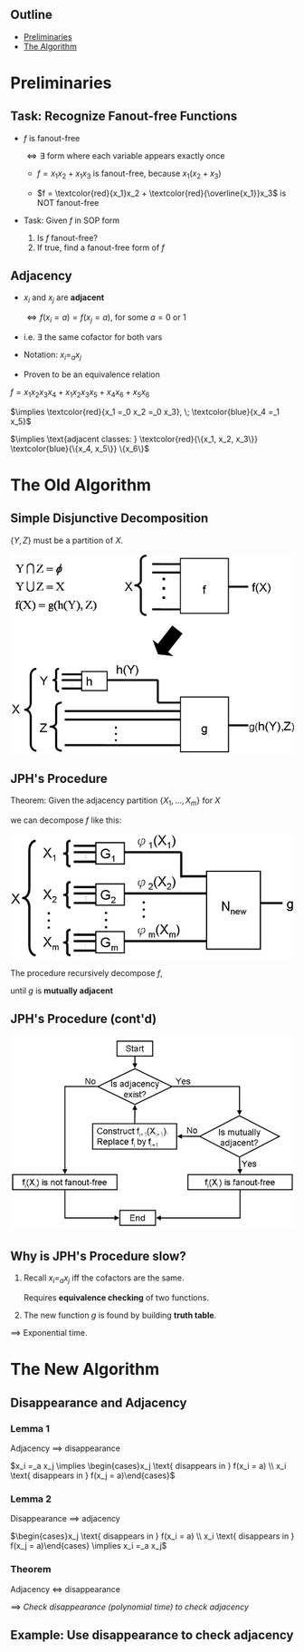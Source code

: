 ## Outline

- [Preliminaries](#preliminaries)
- [The Algorithm](#the-algorithm)


# Preliminaries

## Task: Recognize Fanout-free Functions

- $f$ is fanout-free

  $\Leftrightarrow\exists$ form where each variable appears exactly once

  - $f = x_1x_2 + x_1x_3$ is fanout-free, because $x_1(x_2 + x_3)$
  
  - $f = \textcolor{red}{x_1}x_2 + \textcolor{red}{\overline{x_1}}x_3$ is NOT fanout-free

- Task: Given $f$ in SOP form
  1. Is $f$ fanout-free?
  2. If true, find a fanout-free form of $f$

<!-- ## Unate function

- $f$ is **positive unate** in $x_i$

  $\Leftrightarrow f(x_i = \textcolor{red}{0}) = 1$ implies $f(x_i = \textcolor{red}{1}) = 1$

  - i.e. $x_i$ only need to appear as $\dots x_i \dots$ in $f$

- $f$ is **negative unate** in $x_i$

  $\Leftrightarrow f(x_i = \textcolor{red}{1}) = 1$ implies $f(x_i = \textcolor{red}{0}) = 1$

  - i.e. $x_i$ only need to appear as $\dots \overline{x_i} \dots$ in $f$

- $f(X)$ is **unate** if $f$ is pos / neg unate in all $x_i \in X$

- Fanout-free implies unate -->

## Adjacency

- $x_i$ and $x_j$ are **adjacent**

  $\Leftrightarrow f(x_i = a) = f(x_j = a)$, for some $a = 0$ or $1$

- i.e. $\exists$ the same cofactor for both vars
- Notation: $x_i =_a x_j$
- Proven to be an equivalence relation

$f = x_1x_2x_3x_4 + x_1x_2x_3x_5 + x_4x_6 + x_5x_6$

$\implies \textcolor{red}{x_1 =_0 x_2 =_0 x_3}, \; \textcolor{blue}{x_4 =_1 x_5}$

$\implies \text{adjacent classes: } \textcolor{red}{\{x_1, x_2, x_3\}} \textcolor{blue}{\{x_4, x_5\}} \{x_6\}$


# The Old Algorithm

## Simple Disjunctive Decomposition

$\{Y, Z\}$ must be a partition of $X$.

![Simple Disjunctive Decomposition](./resources/sdd.png)

## JPH's Procedure

Theorem: Given the adjacency partition $\{X_1, \dots, X_m\}$ for $X$

we can decompose $f$ like this:

![Decomp. with Adjacency Relation](./resources/adj-decomp.png)

The procedure recursively decompose $f$,

until $g$ is **mutually adjacent**

## JPH's Procedure (cont'd)

![JPH's Procedure](./resources/jph.png)

## Why is JPH's Procedure slow?

1. Recall $x_i =_a x_j$ iff the cofactors are the same.
   
   Requires **equivalence checking** of two functions.

2. The new function $g$ is found by building **truth table**.

$\implies$ Exponential time.


# The New Algorithm

## Disappearance and Adjacency

### Lemma 1

Adjacency $\implies$ disappearance

$x_i =_a x_j \implies \begin{cases}x_j \text{ disappears in } f(x_i = a) \\ x_i \text{ disappears in } f(x_j = a)\end{cases}$

### Lemma 2

Disappearance $\implies$ adjacency

$\begin{cases}x_j \text{ disappears in } f(x_i = a) \\ x_i \text{ disappears in } f(x_j = a)\end{cases} \implies x_i =_a x_j$

### Theorem

Adjacency $\Leftrightarrow$ disappearance

$\implies$ *Check disappearance (polynomial time) to check adjacency*

## Example: Use disappearance to check adjacency


<!-- vim: set ft=markdown.pandoc colorcolumn=100: -->
